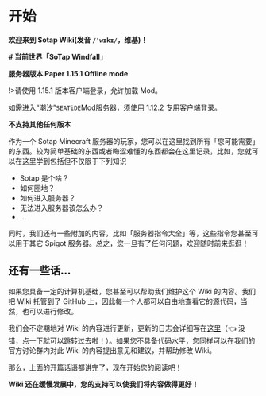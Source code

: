 # 开始

**欢迎来到 Sotap Wiki(发音 `/'wɪkɪ/`，维基)！**

**# 当前世界「SoTap Windfall」**

**服务器版本 Paper 1.15.1 Offline mode**

!>请使用 1.15.1 版本客户端登录，允许加载 Mod。

如需进入“潮汐”<code>SEATiDE</code>Mod服务器，须使用 1.12.2 专用客户端登录。

**不支持其他任何版本**

作为一个 Sotap Minecraft 服务器的玩家，您可以在这里找到所有「您可能需要」的东西。较为简单基础的东西或者晦涩难懂的东西都会在这里记录，比如，您就可以在这里学到包括但不仅限于下列知识

- Sotap 是个啥？
- 如何圈地？
- 如何进入服务器？
- 无法进入服务器该怎么办？
- ...

同时，我们还有一些附加的内容，比如「服务器指令大全」等，这些指令您甚至可以用于其它 Spigot 服务器。总之，您一旦有了任何问题，欢迎随时前来逛逛！

## 还有一些话...

如果您具备一定的计算机基础，您甚至可以帮助我们维护这个 Wiki 的内容。我们把 Wiki 托管到了 GitHub 上，因此每一个人都可以自由地查看它的源代码，当然，也可以进行修改。

我们会不定期地对 Wiki 的内容进行更新，更新的日志会详细写在[这里](changelog.md)（👈 没错，点一下就可以跳转过去啦！）。如果您不具备代码水平，您同样可以在我们的官方讨论群内对此 Wiki 的内容提出意见和建议，并帮助修改 Wiki。

那么，上面的开篇话语都讲完了，现在开始您的阅读吧！

**Wiki 还在缓慢发展中，您的支持可以使我们将内容做得更好！**
